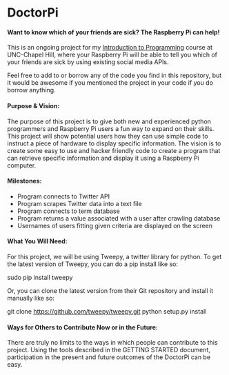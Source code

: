 DoctorPi
========

#### Want to know which of your friends are sick? The Raspberry Pi can help!

This is an ongoing project for my [Introduction to Programming](http://silshack.github.io/fall2013/announcement/2013/08/07/welcome-to-560.html) course at UNC-Chapel Hill, where your Raspberry Pi will be able to tell you which of your friends are sick by using existing social media APIs. 

Feel free to add to or borrow any of the code you find in this repository, but it would be awesome if you mentioned the project in your code if you do borrow anything.


#### Purpose & Vision:

The purpose of this project is to give both new and experienced python programmers and Raspberry Pi users a fun way to expand on their skills. This project will show potential users how they can use simple code to instruct a piece of hardware to display specific information. The vision is to create some easy to use and hacker friendly code to create a program that can retrieve specific information and display it using a Raspberry Pi computer.

#### Milestones:

* Program connects to Twitter API
* Program scrapes Twitter data into a text file
* Program connects to term database
* Program returns a value associated with a user after crawling database
* Usernames of users fitting given criteria are displayed on the screen

#### What You Will Need:

For this project, we will be using Tweepy, a twitter library for python. To get the latest version of Tweepy, you can do a pip install like so:

  sudo pip install tweepy

Or, you can clone the latest version from their Git repository and install it manually like so:

  git clone https://github.com/tweepy/tweepy.git
  python setup.py install


#### Ways for Others to Contribute Now or in the Future:

There are truly no limits to the ways in which people can contribute to this project. Using the tools described in the GETTING STARTED document, participation in the present and future outcomes of the DoctorPi can be easy.
